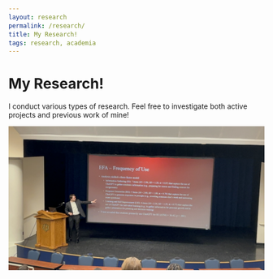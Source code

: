 ```yaml
---
layout: research
permalink: /research/
title: My Research!
tags: research, academia
---
```

<h1>My Research!</h1>

I conduct various types of research. Feel free to investigate both
active projects and previous work of mine!

![Presenting at OPS 2024](/images/research/ops.jpg "Presenting at OPS 2024")
